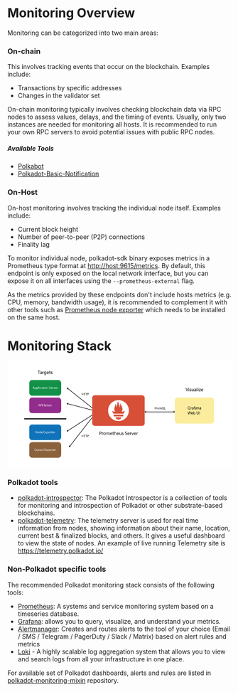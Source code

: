 # Monitoring Overview

Monitoring can be categorized into two main areas:

### On-chain
This involves tracking events that occur on the blockchain. Examples include:
- Transactions by specific addresses
- Changes in the validator set

On-chain monitoring typically involves checking blockchain data via RPC nodes to assess values, delays, and the timing of events. Usually, only two instances are needed for monitoring all hosts. It is recommended to run your own RPC servers to avoid potential issues with public RPC nodes.

##### Available Tools

- [Polkabot](https://gitlab.com/Polkabot/polkabot)
- [Polkadot-Basic-Notification](https://github.com/paritytech/polkadot-basic-notification)


### On-Host

On-host monitoring involves tracking the individual node itself. Examples include:
- Current block height
- Number of peer-to-peer (P2P) connections
- Finality lag

To monitor individual node, polkadot-sdk binary exposes metrics in a Prometheus type format at <http://host:9615/metrics>. By default, this endpoint is only exposed on the local network interface, but you can expose it on all interfaces using the `--prometheus-external` flag.

As the metrics provided by these endpoints don't include hosts metrics (e.g. CPU, memory, bandwidth usage), it is recommended to complement it with other tools such as [Prometheus node exporter](https://github.com/prometheus/node_exporter) which needs to be installed on the same host.


# Monitoring Stack

![monitoring stack](../images/monitoring-stack.png)

### Polkadot tools

- [polkadot-introspector](https://github.com/paritytech/polkadot-introspector): The Polkadot Introspector is a collection of tools for monitoring and introspection of Polkadot or other substrate-based blockchains.
- [polkadot-telemetry](https://github.com/paritytech/substrate-telemetry): The telemetry server is used for real time information from nodes, showing information about their name, location, current best & finalized blocks, and others. It gives a useful dashboard to view the state of nodes. An example of live running Telemetry site is https://telemetry.polkadot.io/


### Non-Polkadot specific tools
The recommended Polkadot monitoring stack consists of the following tools:

- [Prometheus](./prometheus.md): A systems and service monitoring system based on a timeseries database.
- [Grafana](./grafana.md): allows you to query, visualize, and understand your metrics.
- [Alertmanager](./alertmanager.md): Creates and routes alerts to the tool of your choice (Email / SMS / Telegram / PagerDuty / Slack / Matrix) based on alert rules and metrics
- [Loki](./loki.md) - A highly scalable log aggregation system that allows you to view and search logs from all your infrastructure in one place.

For available set of Polkadot dashboards, alerts and rules are listed in [polkadot-monitoring-mixin](https://github.com/paritytech/polkadot-monitoring-mixin) repository.